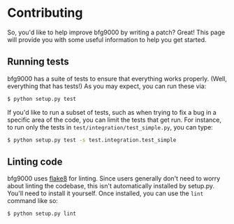# Contributing

So, you'd like to help improve bfg9000 by writing a patch? Great! This page will
provide you with some useful information to help you get started.

## Running tests

bfg9000 has a suite of tests to ensure that everything works properly. (Well,
everything that has tests!) As you may expect, you can run these via:

```sh
$ python setup.py test
```

If you'd like to run a subset of tests, such as when trying to fix a bug in a
specific area of the code, you can limit the tests that get run. For instance,
to run only the tests in `test/integration/test_simple.py`, you can type:

```sh
$ python setup.py test -s test.integration.test_simple
```

## Linting code

bfg9000 uses [flake8][flake8] for linting. Since users generally don't need to
worry about linting the codebase, this isn't automatically installed by
setup.py. You'll need to install it yourself. Once installed, you can use the
`lint` command like so:

```sh
$ python setup.py lint
```

[flake8]: https://flake8.readthedocs.org/en/latest/
